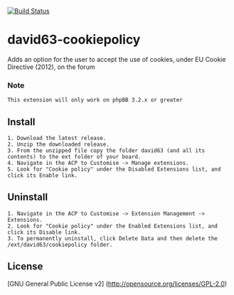 [![Build Status](https://travis-ci.org/david63/david63-cookiepolicy.svg?branch=3.2)](https://travis-ci.org/david63/david63-cookiepolicy)

# david63-cookiepolicy
Adds an option for the user to accept the use of cookies, under EU Cookie Directive (2012), on the forum

### Note
	This extension will only work on phpBB 3.2.x or greater

## Install
    1. Download the latest release.
    2. Unzip the downloaded release.
    3. From the unzipped file copy the folder david63 (and all its contents) to the ext folder of your board.
    4. Navigate in the ACP to Customise -> Manage extensions.
    5. Look for "Cookie policy" under the Disabled Extensions list, and click its Enable link.

## Uninstall

    1. Navigate in the ACP to Customise -> Extension Management -> Extensions.
    2. Look for "Cookie policy" under the Enabled Extensions list, and click its Disable link.
    3. To permanently uninstall, click Delete Data and then delete the /ext/david63/cookiepolicy folder.

## License

[GNU General Public License v2] (http://opensource.org/licenses/GPL-2.0)
